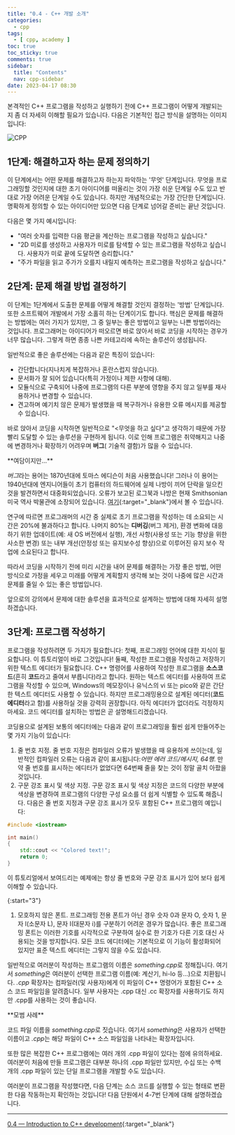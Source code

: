 ```yaml
---
title: "0.4 - C++ 개발 소개"
categories:
  - cpp
tags:
  - [ cpp, academy ]
toc: true
toc_sticky: true
comments: true
sidebar:
  title: "Contents"
  nav: cpp-sidebar
date: 2023-04-17 08:30
---
```


본격적인 C++ 프로그램을 작성하고 실행하기 전에 C++ 프로그램이 어떻게 개발되는지 좀 더 자세히 이해할 필요가 있습니다. 다음은 기본적인 접근 방식을 설명하는 이미지입니다:

![CPP](https://www.learncpp.com/images/CppTutorial/Chapter0/Development-min.png?ezimgfmt=ng%3Awebp%2Fngcb2%2Frs%3Adevice%2Frscb2-1)

## 1단계: 해결하고자 하는 문제 정의하기

이 단계에서는 어떤 문제를 해결하고자 하는지 파악하는 '무엇' 단계입니다. 무엇을 프로그래밍할 것인지에 대한 초기 아이디어를 떠올리는 것이 가장 쉬운 단계일 수도 있고 반대로 가장 어려운 단계일 수도 있습니다.
하지만 개념적으로는 가장 간단한 단계입니다. 명확하게 정의할 수 있는 아이디어만 있으면 다음 단계로 넘어갈 준비는 끝난 것입니다.

다음은 몇 가지 예시입니다:

- "여러 숫자를 입력한 다음 평균을 계산하는 프로그램을 작성하고 싶습니다."
- "2D 미로를 생성하고 사용자가 미로를 탐색할 수 있는 프로그램을 작성하고 싶습니다. 사용자가 미로 끝에 도달하면 승리합니다."
- "주가 파일을 읽고 주가가 오를지 내릴지 예측하는 프로그램을 작성하고 싶습니다."

## 2단계: 문제 해결 방법 결정하기

이 단계는 1단계에서 도출한 문제를 어떻게 해결할 것인지 결정하는 '방법' 단계입니다. 또한 소프트웨어 개발에서 가장 소홀히 하는 단계이기도 합니다. 핵심은 문제를 해결하는 방법에는 여러 가지가 있지만, 그 중
일부는 좋은 방법이고 일부는 나쁜 방법이라는 것입니다. 프로그래머는 아이디어가 떠오르면 바로 앉아서 바로 코딩을 시작하는 경우가 너무 많습니다. 그렇게 하면 종종 나쁜 카테고리에 속하는 솔루션이 생성됩니다.

일반적으로 좋은 솔루션에는 다음과 같은 특징이 있습니다:

- 간단합니다(지나치게 복잡하거나 혼란스럽지 않습니다).
- 문서화가 잘 되어 있습니다(특히 가정이나 제한 사항에 대해).
- 모듈식으로 구축되어 나중에 프로그램의 다른 부분에 영향을 주지 않고 일부를 재사용하거나 변경할 수 있습니다.
- 견고하며 예기치 않은 문제가 발생했을 때 복구하거나 유용한 오류 메시지를 제공할 수 있습니다.

바로 앉아서 코딩을 시작하면 일반적으로 "<무엇을 하고 싶다"고 생각하기 때문에 가장 빨리 도달할 수 있는 솔루션을 구현하게 됩니다. 이로 인해 프로그램은 취약해지고 나중에 변경하거나 확장하기 어려우며 **버그**(
기술적 결함)가 많을 수 있습니다.

<div class="notice" markdown="1">
<span class="notice-title">
**여담이지만...**
</span>

*버그*라는 용어는 1870년대에 토마스 에디슨이 처음 사용했습니다! 그러나 이 용어는 1940년대에 엔지니어들이 초기 컴퓨터의 하드웨어에 실제 나방이 끼어 단락을 일으킨 것을 발견하면서 대중화되었습니다. 오류가
보고된 로그북과 나방은 현재 Smithsonian 미국 역사 박물관에 소장되어
있습니다. [여기](https://americanhistory.si.edu/collections/search/object/nmah_334663){:target="_blank"}에서 볼 수 있습니다.
</div>

연구에 따르면 프로그래머의 시간 중 실제로 초기 프로그램을 작성하는 데 소요되는 시간은 20%에 불과하다고 합니다. 나머지 80%는 **디버깅**(버그 제거), 환경 변화에 대응하기 위한 업데이트(예: 새 OS
버전에서 실행), 개선 사항(사용성 또는 기능 향상을 위한 사소한 변경) 또는 내부 개선(안정성 또는 유지보수성 향상)으로 이루어진 유지 보수 작업에 소요된다고 합니다.

따라서 코딩을 시작하기 전에 미리 시간을 내어 문제를 해결하는 가장 좋은 방법, 어떤 방식으로 가정을 세우고 미래를 어떻게 계획할지 생각해 보는 것이 나중에 많은 시간과 문제를 줄일 수 있는 좋은 방법입니다.

앞으로의 강의에서 문제에 대한 솔루션을 효과적으로 설계하는 방법에 대해 자세히 설명하겠습니다.

## 3단계: 프로그램 작성하기

프로그램을 작성하려면 두 가지가 필요합니다: 첫째, 프로그래밍 언어에 대한 지식이 필요합니다. 이 튜토리얼이 바로 그것입니다! 둘째, 작성한 프로그램을 작성하고 저장하기 위한 텍스트 에디터가 필요합니다. C++
명령어를 사용하여 작성한 프로그램을 **소스코드**(흔히 **코드**라고 줄여서 부릅니다)라고 합니다. 원하는 텍스트 에디터를 사용하여 프로그램을 작성할 수 있으며, Windows의 메모장이나 유닉스의 vi 또는
pico와 같은 간단한 텍스트 에디터도 사용할 수 있습니다. 하지만 프로그래밍용으로 설계된 에디터(**코드 에디터**라고 함)를 사용하실 것을 강력히 권장합니다. 아직 에디터가 없더라도 걱정하지 마세요. 코드
에디터를 설치하는 방법은 곧 설명해드리겠습니다.

코딩용으로 설계된 보통의 에디터에는 다음과 같이 프로그래밍을 훨씬 쉽게 만들어주는 몇 가지 기능이 있습니다:

1. 줄 번호 지정. 줄 번호 지정은 컴파일러 오류가 발생했을 때 유용하게 쓰이는데, 일반적인 컴파일러 오류는 다음과 같이 표시됩니다:*어떤 에러 코드/메시지, 64행*. 만약 줄 번호를 표시하는 에디터가 없었다면
   64번째 줄을 찾는 것이 정말 골치 아팠을 것입니다.
2. 구문 강조 표시 및 색상 지정. 구문 강조 표시 및 색상 지정은 코드의 다양한 부분에 색상을 변경하여 프로그램의 다양한 구성 요소를 더 쉽게 식별할 수 있도록 해줍니다. 다음은 줄 번호 지정과 구문 강조 표시가
   모두 포함된 C++ 프로그램의 예입니다:

```cpp
#include <iostream>

int main()
{
    std::cout << "Colored text!";
    return 0;
}
```

이 튜토리얼에서 보여드리는 예제에는 항상 줄 번호와 구문 강조 표시가 있어 보다 쉽게 이해할 수 있습니다.

{:start="3"}

1. 모호하지 않은 폰트. 프로그래밍 전용 폰트가 아닌 경우 숫자 0과 문자 O, 숫자 1, 문자 l(소문자 L), 문자 I(대문자 i)를 구분하기 어려운 경우가 많습니다. 좋은 프로그래밍 폰트는 이러한 기호를
   시각적으로 구분하여 실수로 한 기호가 다른 기호 대신 사용되는 것을 방지합니다. 모든 코드 에디터에는 기본적으로 이 기능이 활성화되어 있지만 표준 텍스트 에디터는 그렇지 않을 수도 있습니다.

일반적으로 여러분이 작성하는 프로그램의 이름은 *something.cpp*로 정해집니다. 여기서 *something*은 여러분이 선택한 프로그램 이름(예: 계산기, hi-lo 등...)으로 치환됩니다. *.cpp*
확장자는 컴파일러(및 사용자)에게 이 파일이 C++ 명령어가 포함된 C++ 소스 코드 파일임을 알려줍니다. 일부 사용자는 .cpp 대신 .cc 확장자를 사용하기도 하지만 .cpp를 사용하는 것이 좋습니다.

<div class="notice--success" markdown="1">
<span class="notice-title">
**모범 사례**
</span>

코드 파일 이름을 *something.cpp*로 짓습니다. 여기서 *something*은 사용자가 선택한 이름이고 *.cpp*는 해당 파일이 C++ 소스 파일임을 나타내는 확장자입니다.
</div>

또한 많은 복잡한 C++ 프로그램에는 여러 개의 .cpp 파일이 있다는 점에 유의하세요. 여러분이 처음에 만들 프로그램은 대부분 하나의 .cpp 파일만 있지만, 수십 또는 수백 개의 .cpp 파일이 있는 단일
프로그램을 개발할 수도 있습니다.

여러분이 프로그램을 작성했다면, 다음 단계는 소스 코드를 실행할 수 있는 형태로 변환한 다음 작동하는지 확인하는 것입니다! 다음 단원에서 4-7번 단계에 대해 설명하겠습니다.

---

[0.4 — Introduction to C++ development](https://www.learncpp.com/cpp-tutorial/introduction-to-cpp-development/){:target="_blank"}

<!--

<div class="notice--info" markdown="1">
<span class="notice-title">
**TITLE**
</span>

BODY
</div>

-->
